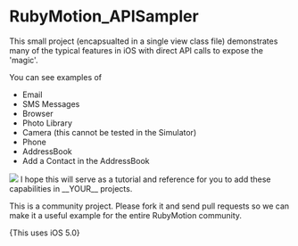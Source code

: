 RubyMotion_APISampler
=====================

This small project (encapsualted in a single view class file) demonstrates many of the typical features in iOS with direct API calls to expose the 'magic'.

You can see examples of
 * Email
 * SMS Messages
 * Browser
 * Photo Library
 * Camera (this cannot be tested in the Simulator)
 * Phone
 * AddressBook
 * Add a Contact in the AddressBook

<img src="https://github.com/RubyMotion_APISampler/blob/master/app_screenshot.png" />
I hope this will serve as a tutorial and reference for you to add these capabilities in __YOUR__ projects.


This is a community project.  Please fork it and send pull requests so we can make it a useful example for the entire RubyMotion community.

{This uses iOS 5.0}
